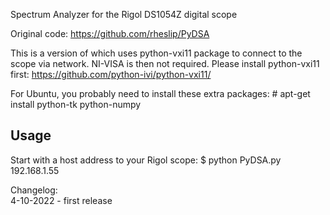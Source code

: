 Spectrum Analyzer for the Rigol DS1054Z digital scope    

Original code:
https://github.com/rheslip/PyDSA

This is a version of which uses python-vxi11 package to connect to the scope via network. NI-VISA is then not required. Please install python-vxi11 first:
https://github.com/python-ivi/python-vxi11/

For Ubuntu, you probably need to install these extra packages:
    # apt-get install python-tk python-numpy

## Usage

Start with a host address to your Rigol scope:
    $ python PyDSA.py 192.168.1.55

Changelog:  
4-10-2022 - first release
